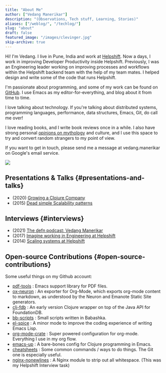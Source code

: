 ```yaml
---
title: "About Me"
author: ["Vedang Manerikar"]
description: "(Observations, Tech stuff, Learning, Stories)"
aliases: ["/weblog/", "/techlog/"]
slug: "about"
draft: false
featured_image: "/images/clevinger.jpg"
skip-archive: true
---
```


Hi! I'm Vedang. I live in Pune, India and work at [Helpshift](https://helpshift.com). Now a days, I work in improving Developer Productivity inside Helpshift. Previously, I was an Engineering leader working on improving processes and workflows within the Helpshift backend team with the help of my team mates. I helped design and write some of the code that runs Helpshift.

I'm passionate about programming, and some of my work can be found on [GitHub](https://github.com/vedang). I use Emacs as my editor-for-everything, and blog about it from time to time.

I love talking about technology. If you're talking about distributed systems, programming languages, performance, data structures, Emacs, Git, do call me over!

I love reading books, and I write book reviews once in a while. I also have strong personal [opinions on mythology](https://vedang.me/categories/mythology/) and culture, and I use this space to try and convert random strangers to my point of view.

If you want to get in touch, please send me a message at vedang.manerikar on Google's email service.

![](./static/images/vedang-2018.jpg)


## Presentations &amp; Talks {#presentations-and-talks}

-   (2020) [Growing a Clojure Company](https://www.youtube.com/watch?v=zsTXte3p0Uk)
-   (2015) [Dead simple Scalability patterns](https://www.youtube.com/watch?v=k10_trKtKNk)


## Interviews {#interviews}

-   (2021) [The defn podcast: Vedang Manerikar](https://soundcloud.com/defn-771544745/defn-80)
-   (2017) [Imagine working in Engineering at Helpshift](https://medium.com/@helpshift/image-ine-working-in-engineering-at-helpshift-8818247e2188)
-   (2014) [Scaling systems at Helpshift](https://yourstory.com/2014/08/vedang-manerikar-helpshift/)


## Open-source Contributions {#open-source-contributions}

Some useful things on my Github account:

-   [pdf-tools](https://github.com/vedang/pdf-tools) : Emacs support library for PDF files.
-   [ox-neuron](https://github.com/vedang/ox-neuron) : An exporter for Org-Mode, which exports org-mode content to markdown, as understood by the Neuron and Emanote Static Site generators.
-   [clj-fdb](https://github.com/vedang/clj_fdb) : An early version Clojure wrapper on top of the Java API for FoundationDB.
-   [bb-scripts](https://github.com/vedang/bb-scripts) : Small scripts written in Babashka.
-   [el-spice](https://github.com/vedang/el-spice) : A minor mode to improve the coding experience of writing Emacs Lisp.
-   [org-mode-crate](https://github.com/vedang/org-mode-crate) : Super powered configuration for org-mode. Everything I use in my org flow.
-   [emacs-up](https://github.com/helpshift/emacs-up) : A bare-bones config for Clojure programming in Emacs.
-   [cheatsheets](https://github.com/vedang/csaoid) : Some common commands / ways to do things. The Git one is especially useful.
-   [nginx-nonewlines](https://github.com/vedang/nginx-nonewlines) : A Nginx module to strip out all whitespace. (This was my Helpshift Interview task)
